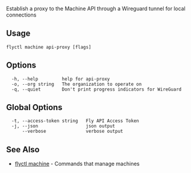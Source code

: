 Establish a proxy to the Machine API through a Wireguard tunnel for local connections


## Usage
~~~
flyctl machine api-proxy [flags]
~~~

## Options

~~~
  -h, --help         help for api-proxy
  -o, --org string   The organization to operate on
  -q, --quiet        Don't print progress indicators for WireGuard
~~~

## Global Options

~~~
  -t, --access-token string   Fly API Access Token
  -j, --json                  json output
      --verbose               verbose output
~~~

## See Also

* [flyctl machine](/docs/flyctl/machine/)	 - Commands that manage machines

